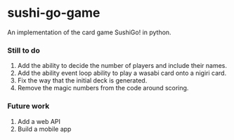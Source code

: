 # sushi-go-game
An implementation of the card game SushiGo! in python.

### Still to do
1. Add the ability to decide the number of players and include their names.  
2. Add the ability event loop ability to play a wasabi card onto a nigiri card.  
3. Fix the way that the initial deck is generated.  
4. Remove the magic numbers from the code around scoring.  

### Future work
1. Add a web API  
2. Build a mobile app  
